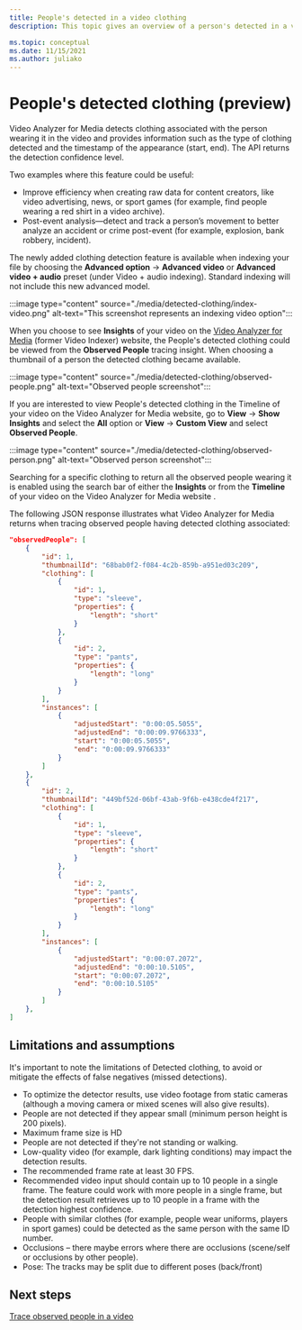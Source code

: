 ```yaml
---
title: People's detected in a video clothing
description: This topic gives an overview of a person's detected in a video clothing feature.

ms.topic: conceptual
ms.date: 11/15/2021
ms.author: juliako
---
```


# People's detected clothing (preview)

Video Analyzer for Media detects clothing associated with the person wearing it in the video and provides information such as the type of clothing detected and the timestamp of the appearance (start, end). The API returns the detection confidence level.
 
Two examples where this feature could be useful:
 
* Improve efficiency when creating raw data for content creators, like video advertising, news, or sport games (for example, find people wearing a red shirt in a video archive).
* Post-event analysis—detect and track a person’s movement to better analyze an accident or crime post-event (for example, explosion, bank robbery, incident).
 
The newly added clothing detection feature is available when indexing your file by choosing the **Advanced option** -> **Advanced video** or **Advanced video + audio** preset (under Video + audio indexing). Standard indexing will not include this new advanced model.
 
:::image type="content" source="./media/detected-clothing/index-video.png" alt-text="This screenshot represents an indexing video option":::  

When you choose to see **Insights** of your video on the [Video Analyzer for Media](https://www.videoindexer.ai/) (former Video Indexer) website, the People's detected clothing could be viewed from the **Observed People** tracing insight. When choosing a thumbnail of a person the detected clothing became available.

:::image type="content" source="./media/detected-clothing/observed-people.png" alt-text="Observed people screenshot":::  
 
If you are interested to view People's detected clothing in the Timeline of your video on the Video Analyzer for Media website, go to **View** -> **Show Insights** and select the **All** option or **View** -> **Custom View** and select **Observed People**. 

:::image type="content" source="./media/detected-clothing/observed-person.png" alt-text="Observed person screenshot":::  
 
Searching for a specific clothing to return all the observed people wearing it is enabled using the search bar of either the **Insights** or from the **Timeline** of your video on the Video Analyzer for Media website .

The following JSON response illustrates what Video Analyzer for Media returns when tracing observed people having detected clothing associated:

```json
"observedPeople": [
    {
        "id": 1,
        "thumbnailId": "68bab0f2-f084-4c2b-859b-a951ed03c209",
        "clothing": [
            {
                "id": 1,
                "type": "sleeve",
                "properties": {
                    "length": "short"
                }
            },
            {
                "id": 2,
                "type": "pants",
                "properties": {
                    "length": "long"
                }
            }
        ],
        "instances": [
            {
                "adjustedStart": "0:00:05.5055",
                "adjustedEnd": "0:00:09.9766333",
                "start": "0:00:05.5055",
                "end": "0:00:09.9766333"
            }
        ]
    },
    {
        "id": 2,
        "thumbnailId": "449bf52d-06bf-43ab-9f6b-e438cde4f217",
        "clothing": [
            {
                "id": 1,
                "type": "sleeve",
                "properties": {
                    "length": "short"
                }
            },
            {
                "id": 2,
                "type": "pants",
                "properties": {
                    "length": "long"
                }
            }
        ],
        "instances": [
            {
                "adjustedStart": "0:00:07.2072",
                "adjustedEnd": "0:00:10.5105",
                "start": "0:00:07.2072",
                "end": "0:00:10.5105"
            }
        ]
    },
]
```

## Limitations and assumptions

It's important to note the limitations of Detected clothing, to avoid or mitigate the effects of false negatives (missed detections).
 
* To optimize the detector results, use video footage from static cameras (although a moving camera or mixed scenes will also give results).
* People are not detected if they appear small (minimum person height is 200 pixels).
* Maximum frame size is HD
* People are not detected if they're not standing or walking.
* Low-quality video (for example, dark lighting conditions) may impact the detection results.
* The recommended frame rate at least 30 FPS.
* Recommended video input should contain up to 10 people in a single frame. The feature could work with more people in a single frame, but the detection result retrieves up to 10 people in a frame with the detection highest confidence.
* People with similar clothes (for example, people wear uniforms, players in sport games) could be detected as the same person with the same ID number.
* Occlusions – there maybe errors where there are occlusions (scene/self or occlusions by other people).
* Pose: The tracks may be split due to different poses (back/front)

## Next steps 

[Trace observed people in a video](observed-people-tracing.md)

